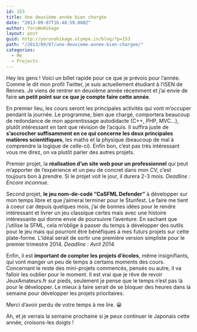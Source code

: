 ```yaml
---
id: 153
title: Une deuxième année bien chargée
date: "2013-09-07T16:48:59.000Z"
author: YoruNoHikage
layout: post
guid: http://yorunohikage.olympe.in/blog/?p=153
path: "/2013/09/07/une-deuxieme-annee-bien-chargee/"
categories:
  - Me
  - Projects
---
```

Hey les gens ! Voici un billet rapide pour ce que je prévois pour l’année. Comme le dit mon profil Twitter, je suis actuellement étudiant à l’ISEN de Rennes. Je viens de rentrer en deuxième année récemment et j’ai envie de faire **un petit point sur ce que je compte faire cette année**.

En premier lieu, les cours seront les principales activités qui vont m’occuper pendant la journée. Le programme, bien que chargé, comportera beaucoup de redondance de mon apprentissage autodidacte (C++, PHP, MVC…), plutôt intéressant en tant que révision de l’acquis. Il suffira juste de **s’accrocher suffisamment en ce qui concerne les deux principales matières scientifiques**, les maths et la physique (beaucoup de mal à comprendre la logique de celle-ci). Enfin bon, c’est pas très intéressant vous me direz, on va plutôt parler des autres projets.

Premier projet, la **réalisation d’un site web pour un professionnel** qui peut m’apporter de l’expérience et un peu de concret dans mon CV, c’est toujours bon à prendre. Si le projet voit le jour, il durera 2-3 mois. _Deadline : Encore inconnue._

Second projet, **le jeu nom-de-codé “CaSFML Defender”** à développer sur mon temps libre et que j’aimerai terminer pour le Stunfest. Le faire me tient à coeur car depuis quelques mois, j’ai de bonnes idées pour le rendre intéressant et livrer un jeu classique certes mais avec une histoire intéressante qui donne envie de poursuivre l’aventure. En sachant que j’utilise la SFML, cela m’oblige à passer du temps à développer des outils pour le jeu mais qui pourront être bénéfiques à mes futurs projets sur cette plate-forme. L’idéal serait de sortir une première version simpliste pour le premier trimestre 2014. _Deadline : Avril 2014._

Enfin, il est **important de compter les projets d’écoles**, même insignifiants, qui vont manger un peu de temps à certains moments des cours. Concernant le reste des mini-projets commencés, pensés ou autre, il va falloir les oublier pour le moment. Il est vrai que je rêve de revoir JeuxAmateurs.fr sur pieds, seulement je pense que le temps n’est pas là pour le développer. Le mieux à faire serait de se bloquer des heures dans la semaine pour développer les projets prioritaires.

Merci d’avoir perdu de votre temps à me lire. 😀

Ah, et je verrais la semaine prochaine si je peux continuer le Japonais cette année, croisons-les doigts !
